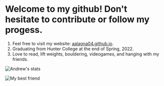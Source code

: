 # Welcome to my github! Don't hesitate to contribute or follow my progess.


1. Feel free to visit my website: [aalagna04.github.io](https://aalagna04.github.io/).
2. Graduating from Hunter College at the end of Spring, 2022.
3. Love to read, lift weights, bouldering, videogames, and hanging with my friends.

![Andrew's stats](https://github-readme-stats.vercel.app/api?username=aalagna04&show_icons=true&theme=algolia)

![My best friend](https://cdn.glitch.com/9dc6e0db-b25c-4829-957e-3051ecf08a54%2FChico_main.jpg?v=1603119389086)
